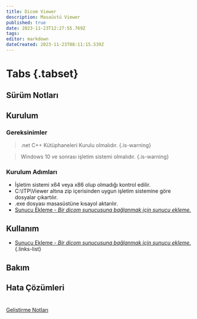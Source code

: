 ```yaml
---
title: Dicom Viewer 
description: Masaüstü Viewer
published: true
date: 2023-11-23T12:27:55.769Z
tags: 
editor: markdown
dateCreated: 2023-11-23T08:11:15.539Z
---
```


# Tabs {.tabset}
## Sürüm Notları

## Kurulum

### Gereksinimler

> .net C++ Kütüphaneleri Kurulu olmalıdır.
{.is-warning}

> Windows 10 ve sonrası işletim sistemi olmalıdır.
{.is-warning}

### Kurulum Adımları

- İşletim sistemi x64 veya x86 olup olmadığı kontrol edilir.
- C:\ITP\Viewer altına zip içerisinden uygun işletim sistemine göre dosyalar çıkartılır.
- .exe dosyası masasüstüne kısayol aktarılır.
- [Sunucu Ekleme - *Bir dicom sunucusuna bağlanmak için sunucu ekleme.*](/Uygulamalar/DicomViewer/K001)


## Kullanım
- [Sunucu Ekleme - *Bir dicom sunucusuna bağlanmak için sunucu ekleme.*](/Uygulamalar/DicomViewer/K001)
{.links-list}
## Bakım
## Hata Çözümleri


#
[Geliştirme Notları](/Gelistirme/DicomViewer)
